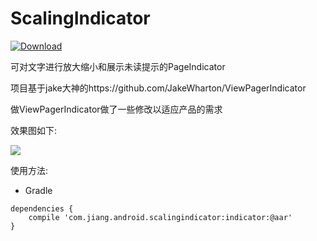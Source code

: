 # ScalingIndicator

[ ![Download](https://api.bintray.com/packages/yuesong/maven/ScalingIndicator/images/download.svg) ](https://bintray.com/yuesong/maven/ScalingIndicator/_latestVersion)

可对文字进行放大缩小和展示未读提示的PageIndicator <br />

项目基于jake大神的https://github.com/JakeWharton/ViewPagerIndicator   <br />

做ViewPagerIndicator做了一些修改以适应产品的需求 <br/>

效果图如下: <br />

![](https://raw.githubusercontent.com/jiang111/ScalingIndicator/master/art/demo.gif)


使用方法:
* Gradle  

```
dependencies {
    compile 'com.jiang.android.scalingindicator:indicator:@aar'
}
```
